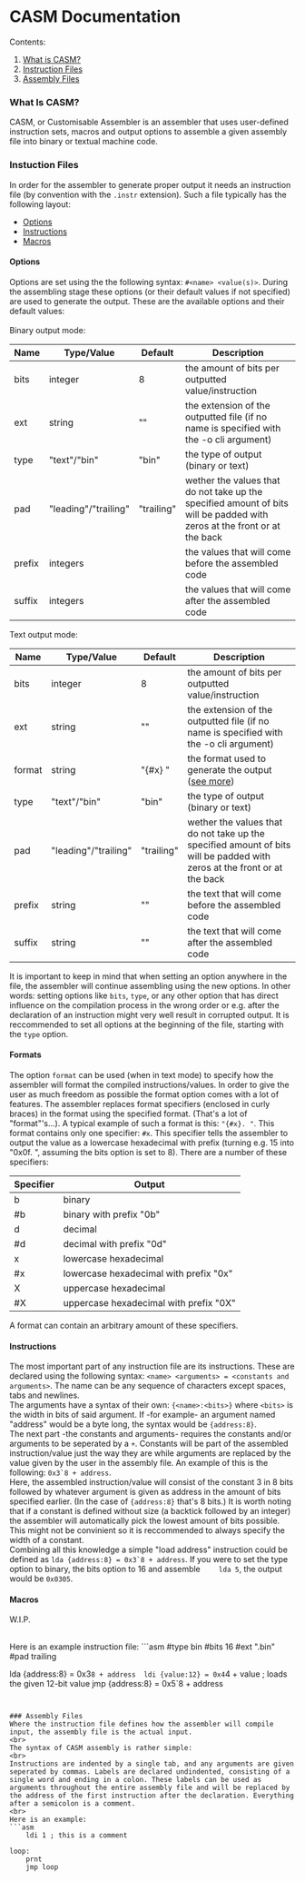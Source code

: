 # CASM Documentation

Contents:</b>
1. [What is CASM?](#what-is-casm)
2. [Instruction Files](#instuction-files)
3. [Assembly Files](#assembly-files)

### What Is CASM?
CASM, or Customisable Assembler is an assembler that uses user-defined instruction sets, macros and output options to assemble a given assembly file into binary or textual machine code.
</b>


### Instuction Files
In order for the assembler to generate proper output it needs an instruction file (by convention with the `.instr` extension). Such a file typically has the following layout:
- [Options](#options)
- [Instructions](#instructions)
- [Macros](#macros)
</b>

#### Options
Options are set using the the following syntax: `#<name> <value(s)>`. During the assembling stage these options (or their default values if not specified) are used to generate the output.
</b>
These are the available options and their default values:
<br> <br>
Binary output mode:
<br>

| Name | Type/Value | Default | Description |
| --- | --- | --- | --- |
| bits | integer | 8 | the amount of bits per outputted value/instruction |
| ext | string | "" | the extension of the outputted file (if no name is specified with the -o cli argument) |
| type | "text"/"bin" | "bin" | the type of output (binary or text) |
| pad | "leading"/"trailing" | "trailing" | wether the values that do not take up the specified amount of bits will be padded with zeros at the front or at the back |
| prefix | integers | | the values that will come before the assembled code |
| suffix | integers | | the values that will come after the assembled code |

Text output mode:

| Name | Type/Value | Default | Description |
| --- | --- | --- | --- |
| bits | integer | 8 | the amount of bits per outputted value/instruction |
| ext | string | "" | the extension of the outputted file (if no name is specified with the -o cli argument) |
| format | string | "{#x} " | the format used to generate the output ([see more](#formats))
| type | "text"/"bin" | "bin" | the type of output (binary or text) |
| pad | "leading"/"trailing" | "trailing" | wether the values that do not take up the specified amount of bits will be padded with zeros at the front or at the back |
| prefix | string | "" | the text that will come before the assembled code |
| suffix | string | "" | the text that will come after the assembled code |

It is important to keep in mind that when setting an option anywhere in the file, the assembler will continue assembling using the new options. In other words: setting options like `bits`, `type`, or any other option that has direct influence on the compilation process in the wrong order or e.g. after the declaration of an instruction might very well result in corrupted output. It is reccommended to set all options at the beginning of the file, starting with the `type` option.

#### Formats
The option `format` can be used (when in text mode) to specify how the assembler will format the compiled instructions/values. In order to give the user as much freedom as possible the format option comes with a lot of features. </b>
The assembler replaces format specifiers (enclosed in curly braces) in the format using the specified format. (That's a lot of "format"'s...). A typical example of such a format is this: `"{#x}. "`. This format contains only one specifier: `#x`. This specifier tells the assembler to output the value as a lowercase hexadecimal with prefix (turning e.g. 15 into "0x0f. ", assuming the bits option is set to 8). </b>
There are a number of these specifiers:

| Specifier | Output |
| --- | --- |
| b | binary |
| #b | binary with prefix "0b" |
| d | decimal |
| #d | decimal with prefix "0d" |
| x | lowercase hexadecimal |
| #x | lowercase hexadecimal with prefix "0x" |
| X | uppercase hexadecimal |
| #X | uppercase hexadecimal with prefix "0X" |

A format can contain an arbitrary amount of these specifiers.

#### Instructions
The most important part of any instruction file are its instructions. These are declared using the following syntax: `<name> <arguments> = <constants and arguments>`. The name can be any sequence of characters except spaces, tabs and newlines.
<br>
The arguments have a syntax of their own: `{<name>:<bits>}` where `<bits>` is the width in bits of said argument. If -for example- an argument named "address" would be a byte long, the syntax would be `{address:8}`.
<br/>
The next part -the constants and arguments- requires the constants and/or arguments to be seperated by a `+`. Constants will be part of the assembled instruction/value just the way they are while arguments are replaced by the value given by the user in the assembly file. An example of this is the following: ``0x3`8 + address``.
<br>
Here, the assembled instruction/value will consist of the constant 3 in 8 bits followed by whatever argument is given as address in the amount of bits specified earlier. (In the case of `{address:8}` that's 8 bits.)
</b>
It is worth noting that if a constant is defined without size (a backtick followed by an integer) the assembler will automatically pick the lowest amount of bits possible. This might not be convinient so it is reccommended to always specify the width of a constant.
<br>
Combining all this knowledge a simple "load address" instruction could be defined as ``lda {address:8} = 0x3`8 + address``.
If you were to set the type option to binary, the bits option to 16 and assemble `    lda 5`, the output would be `0x0305`.

#### Macros
W.I.P.

<br>
Here is an example instruction file:
```asm
#type bin
#bits 16
#ext ".bin"
#pad trailing

lda {address:8} = 0x3`8 + address 
ldi {value:12} = 0x4`4 + value   ; loads the given 12-bit value
jmp {address:8} = 0x5`8 + address
```


### Assembly Files
Where the instruction file defines how the assembler will compile input, the assembly file is the actual input. 
<br>
The syntax of CASM assembly is rather simple:
<br>
Instructions are indented by a single tab, and any arguments are given seperated by commas. Labels are declared undindented, consisting of a single word and ending in a colon. These labels can be used as arguments throughout the entire assembly file and will be replaced by the address of the first instruction after the declaration. Everything after a semicolon is a comment.
<br>
Here is an example:
```asm
	ldi 1 ; this is a comment

loop:
	prnt
	jmp loop
```